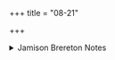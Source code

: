 +++
title = "08-21"

+++

<details><summary>Jamison Brereton Notes</summary>

These vss. are tr. by Hoffmann (Injunk., 184-86).
</details>
